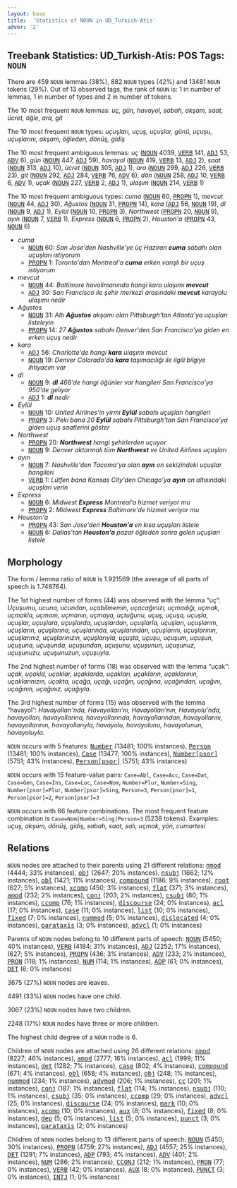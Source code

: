```yaml
---
layout: base
title:  'Statistics of NOUN in UD_Turkish-Atis'
udver: '2'
---
```


## Treebank Statistics: UD_Turkish-Atis: POS Tags: `NOUN`

There are 459 `NOUN` lemmas (38%), 882 `NOUN` types (42%) and 13481 `NOUN` tokens (29%).
Out of 13 observed tags, the rank of `NOUN` is: 1 in number of lemmas, 1 in number of types and 2 in number of tokens.

The 10 most frequent `NOUN` lemmas: <em>uç, gün, havayol, sabah, akşam, saat, ücret, öğle, ara, git</em>

The 10 most frequent `NOUN` types:  <em>uçuşları, uçuş, uçuşlar, günü, uçuşu, uçuşlarını, akşam, öğleden, dönüş, gidiş</em>

The 10 most frequent ambiguous lemmas: <em>uç</em> (<tt><a href="tr_atis-pos-NOUN.html">NOUN</a></tt> 4039, <tt><a href="tr_atis-pos-VERB.html">VERB</a></tt> 141, <tt><a href="tr_atis-pos-ADJ.html">ADJ</a></tt> 53, <tt><a href="tr_atis-pos-ADV.html">ADV</a></tt> 6), <em>gün</em> (<tt><a href="tr_atis-pos-NOUN.html">NOUN</a></tt> 447, <tt><a href="tr_atis-pos-ADJ.html">ADJ</a></tt> 59), <em>havayol</em> (<tt><a href="tr_atis-pos-NOUN.html">NOUN</a></tt> 419, <tt><a href="tr_atis-pos-VERB.html">VERB</a></tt> 13, <tt><a href="tr_atis-pos-ADJ.html">ADJ</a></tt> 2), <em>saat</em> (<tt><a href="tr_atis-pos-NOUN.html">NOUN</a></tt> 313, <tt><a href="tr_atis-pos-ADJ.html">ADJ</a></tt> 10), <em>ücret</em> (<tt><a href="tr_atis-pos-NOUN.html">NOUN</a></tt> 305, <tt><a href="tr_atis-pos-ADJ.html">ADJ</a></tt> 1), <em>ara</em> (<tt><a href="tr_atis-pos-NOUN.html">NOUN</a></tt> 299, <tt><a href="tr_atis-pos-ADJ.html">ADJ</a></tt> 226, <tt><a href="tr_atis-pos-VERB.html">VERB</a></tt> 23), <em>git</em> (<tt><a href="tr_atis-pos-NOUN.html">NOUN</a></tt> 292, <tt><a href="tr_atis-pos-ADJ.html">ADJ</a></tt> 284, <tt><a href="tr_atis-pos-VERB.html">VERB</a></tt> 76, <tt><a href="tr_atis-pos-ADV.html">ADV</a></tt> 6), <em>dön</em> (<tt><a href="tr_atis-pos-NOUN.html">NOUN</a></tt> 258, <tt><a href="tr_atis-pos-ADJ.html">ADJ</a></tt> 10, <tt><a href="tr_atis-pos-VERB.html">VERB</a></tt> 6, <tt><a href="tr_atis-pos-ADV.html">ADV</a></tt> 1), <em>uçak</em> (<tt><a href="tr_atis-pos-NOUN.html">NOUN</a></tt> 227, <tt><a href="tr_atis-pos-VERB.html">VERB</a></tt> 2, <tt><a href="tr_atis-pos-ADJ.html">ADJ</a></tt> 1), <em>ulaşım</em> (<tt><a href="tr_atis-pos-NOUN.html">NOUN</a></tt> 214, <tt><a href="tr_atis-pos-VERB.html">VERB</a></tt> 1)

The 10 most frequent ambiguous types:  <em>cuma</em> (<tt><a href="tr_atis-pos-NOUN.html">NOUN</a></tt> 60, <tt><a href="tr_atis-pos-PROPN.html">PROPN</a></tt> 1), <em>mevcut</em> (<tt><a href="tr_atis-pos-NOUN.html">NOUN</a></tt> 44, <tt><a href="tr_atis-pos-ADJ.html">ADJ</a></tt> 30), <em>Ağustos</em> (<tt><a href="tr_atis-pos-NOUN.html">NOUN</a></tt> 31, <tt><a href="tr_atis-pos-PROPN.html">PROPN</a></tt> 14), <em>kara</em> (<tt><a href="tr_atis-pos-ADJ.html">ADJ</a></tt> 56, <tt><a href="tr_atis-pos-NOUN.html">NOUN</a></tt> 19), <em>dl</em> (<tt><a href="tr_atis-pos-NOUN.html">NOUN</a></tt> 9, <tt><a href="tr_atis-pos-ADJ.html">ADJ</a></tt> 1), <em>Eylül</em> (<tt><a href="tr_atis-pos-NOUN.html">NOUN</a></tt> 10, <tt><a href="tr_atis-pos-PROPN.html">PROPN</a></tt> 3), <em>Northwest</em> (<tt><a href="tr_atis-pos-PROPN.html">PROPN</a></tt> 20, <tt><a href="tr_atis-pos-NOUN.html">NOUN</a></tt> 9), <em>ayın</em> (<tt><a href="tr_atis-pos-NOUN.html">NOUN</a></tt> 7, <tt><a href="tr_atis-pos-VERB.html">VERB</a></tt> 1), <em>Express</em> (<tt><a href="tr_atis-pos-NOUN.html">NOUN</a></tt> 6, <tt><a href="tr_atis-pos-PROPN.html">PROPN</a></tt> 2), <em>Houston'a</em> (<tt><a href="tr_atis-pos-PROPN.html">PROPN</a></tt> 43, <tt><a href="tr_atis-pos-NOUN.html">NOUN</a></tt> 6)


* <em>cuma</em>
  * <tt><a href="tr_atis-pos-NOUN.html">NOUN</a></tt> 60: <em>San Jose'den Nashville'ye üç Haziran <b>cuma</b> sabahı olan uçuşları istiyorum</em>
  * <tt><a href="tr_atis-pos-PROPN.html">PROPN</a></tt> 1: <em>Toronto'dan Montreal'a <b>cuma</b> erken varışlı bir uçuş istiyorum</em>
* <em>mevcut</em>
  * <tt><a href="tr_atis-pos-NOUN.html">NOUN</a></tt> 44: <em>Baltimore havalimanında hangi kara ulaşımı <b>mevcut</b></em>
  * <tt><a href="tr_atis-pos-ADJ.html">ADJ</a></tt> 30: <em>San Francisco ile şehir merkezi arasındaki <b>mevcut</b> karayolu ulaşımı nedir</em>
* <em>Ağustos</em>
  * <tt><a href="tr_atis-pos-NOUN.html">NOUN</a></tt> 31: <em>Altı <b>Ağustos</b> akşamı olan Pittsburgh'tan Atlanta'ya uçuşları listeleyin</em>
  * <tt><a href="tr_atis-pos-PROPN.html">PROPN</a></tt> 14: <em>27 <b>Ağustos</b> sabahı Denver'den San Francisco'ya giden en erken uçuş nedir</em>
* <em>kara</em>
  * <tt><a href="tr_atis-pos-ADJ.html">ADJ</a></tt> 56: <em>Charlotte'de hangi <b>kara</b> ulaşımı mevcut</em>
  * <tt><a href="tr_atis-pos-NOUN.html">NOUN</a></tt> 19: <em>Denver Colorado'da <b>kara</b> taşımacılığı ile ilgili bilgiye ihtiyacım var</em>
* <em>dl</em>
  * <tt><a href="tr_atis-pos-NOUN.html">NOUN</a></tt> 9: <em><b>dl</b> 468'de hangi öğünler var hangileri San Francisco'ya 950'de geliyor</em>
  * <tt><a href="tr_atis-pos-ADJ.html">ADJ</a></tt> 1: <em><b>dl</b> nedir</em>
* <em>Eylül</em>
  * <tt><a href="tr_atis-pos-NOUN.html">NOUN</a></tt> 10: <em>United Airlines'in yirmi <b>Eylül</b> sabahı uçuşları hangileri</em>
  * <tt><a href="tr_atis-pos-PROPN.html">PROPN</a></tt> 3: <em>Peki bana 20 <b>Eylül</b> sabahı Pittsburgh'tan San Francisco'ya giden uçuş saatlerini göster</em>
* <em>Northwest</em>
  * <tt><a href="tr_atis-pos-PROPN.html">PROPN</a></tt> 20: <em><b>Northwest</b> hangi şehirlerden uçuyor</em>
  * <tt><a href="tr_atis-pos-NOUN.html">NOUN</a></tt> 9: <em>Denver aktarmalı tüm <b>Northwest</b> ve United Airlines uçuşları</em>
* <em>ayın</em>
  * <tt><a href="tr_atis-pos-NOUN.html">NOUN</a></tt> 7: <em>Nashville'den Tacoma'ya olan <b>ayın</b> on sekizindeki uçuşlar hangileri</em>
  * <tt><a href="tr_atis-pos-VERB.html">VERB</a></tt> 1: <em>Lütfen bana Kansas City'den Chicago'ya <b>ayın</b> on altısındaki uçuşları verin</em>
* <em>Express</em>
  * <tt><a href="tr_atis-pos-NOUN.html">NOUN</a></tt> 6: <em>Midwest <b>Express</b> Montreal'a hizmet veriyor mu</em>
  * <tt><a href="tr_atis-pos-PROPN.html">PROPN</a></tt> 2: <em>Midwest <b>Express</b> Baltimore'de hizmet veriyor mu</em>
* <em>Houston'a</em>
  * <tt><a href="tr_atis-pos-PROPN.html">PROPN</a></tt> 43: <em>San Jose'den <b>Houston'a</b> en kısa uçuşları listele</em>
  * <tt><a href="tr_atis-pos-NOUN.html">NOUN</a></tt> 6: <em>Dallas'tan <b>Houston'a</b> pazar öğleden sonra gelen uçuşları listele</em>

## Morphology

The form / lemma ratio of `NOUN` is 1.921569 (the average of all parts of speech is 1.748764).

The 1st highest number of forms (44) was observed with the lemma “uç”: <em>Uçuşumu, ucuna, ucundan, uçabilmemin, uçacağınızı, uçmadığı, uçmak, uçmakla, uçmam, uçmanın, uçmaya, uçtuğunu, uçuş, uçuşa, uçuşla, uçuşlar, uçuşlara, uçuşlarda, uçuşlardan, uçuşlarla, uçuşları, uçuşlarım, uçuşların, uçuşlarına, uçuşlarında, uçuşlarından, uçuşlarını, uçuşlarının, uçuşlarınız, uçuşlarınızın, uçuşlarıyla, uçuşta, uçuşu, uçuşum, uçuşun, uçuşuna, uçuşunda, uçuşundan, uçuşunu, uçuşunun, uçuşunuz, uçuşunuzu, uçuşunuzun, uçuşuyla</em>.

The 2nd highest number of forms (18) was observed with the lemma “uçak”: <em>uçak, uçakla, uçaklar, uçaklarda, uçakları, uçakların, uçaklarının, uçaklarınızın, uçakta, uçağa, uçağı, uçağın, uçağına, uçağından, uçağını, uçağının, uçağınız, uçağıyla</em>.

The 3rd highest number of forms (15) was observed with the lemma “havayol”: <em>Havayolları'nda, Havayolları'nı, Havayolları'nın, Havayolu'nda, havayolları, havayollarına, havayollarında, havayollarından, havayollarını, havayollarının, havayollarıyla, havayolu, havayolunu, havayolunun, havayoluyla</em>.

`NOUN` occurs with 5 features: <tt><a href="tr_atis-feat-Number.html">Number</a></tt> (13481; 100% instances), <tt><a href="tr_atis-feat-Person.html">Person</a></tt> (13481; 100% instances), <tt><a href="tr_atis-feat-Case.html">Case</a></tt> (13477; 100% instances), <tt><a href="tr_atis-feat-Number-psor.html">Number[psor]</a></tt> (5751; 43% instances), <tt><a href="tr_atis-feat-Person-psor.html">Person[psor]</a></tt> (5751; 43% instances)

`NOUN` occurs with 15 feature-value pairs: `Case=Abl`, `Case=Acc`, `Case=Dat`, `Case=Gen`, `Case=Ins`, `Case=Loc`, `Case=Nom`, `Number=Plur`, `Number=Sing`, `Number[psor]=Plur`, `Number[psor]=Sing`, `Person=3`, `Person[psor]=1`, `Person[psor]=2`, `Person[psor]=3`

`NOUN` occurs with 66 feature combinations.
The most frequent feature combination is `Case=Nom|Number=Sing|Person=3` (5238 tokens).
Examples: <em>uçuş, akşam, dönüş, gidiş, sabah, saat, salı, uçmak, yön, cumartesi</em>


## Relations

`NOUN` nodes are attached to their parents using 21 different relations: <tt><a href="tr_atis-dep-nmod.html">nmod</a></tt> (4444; 33% instances), <tt><a href="tr_atis-dep-obj.html">obj</a></tt> (2647; 20% instances), <tt><a href="tr_atis-dep-nsubj.html">nsubj</a></tt> (1662; 12% instances), <tt><a href="tr_atis-dep-obl.html">obl</a></tt> (1421; 11% instances), <tt><a href="tr_atis-dep-compound.html">compound</a></tt> (1186; 9% instances), <tt><a href="tr_atis-dep-root.html">root</a></tt> (627; 5% instances), <tt><a href="tr_atis-dep-xcomp.html">xcomp</a></tt> (450; 3% instances), <tt><a href="tr_atis-dep-flat.html">flat</a></tt> (371; 3% instances), <tt><a href="tr_atis-dep-amod.html">amod</a></tt> (232; 2% instances), <tt><a href="tr_atis-dep-conj.html">conj</a></tt> (203; 2% instances), <tt><a href="tr_atis-dep-csubj.html">csubj</a></tt> (80; 1% instances), <tt><a href="tr_atis-dep-ccomp.html">ccomp</a></tt> (76; 1% instances), <tt><a href="tr_atis-dep-discourse.html">discourse</a></tt> (24; 0% instances), <tt><a href="tr_atis-dep-acl.html">acl</a></tt> (17; 0% instances), <tt><a href="tr_atis-dep-case.html">case</a></tt> (11; 0% instances), <tt><a href="tr_atis-dep-list.html">list</a></tt> (10; 0% instances), <tt><a href="tr_atis-dep-fixed.html">fixed</a></tt> (7; 0% instances), <tt><a href="tr_atis-dep-nummod.html">nummod</a></tt> (5; 0% instances), <tt><a href="tr_atis-dep-dislocated.html">dislocated</a></tt> (4; 0% instances), <tt><a href="tr_atis-dep-parataxis.html">parataxis</a></tt> (3; 0% instances), <tt><a href="tr_atis-dep-advcl.html">advcl</a></tt> (1; 0% instances)

Parents of `NOUN` nodes belong to 10 different parts of speech: <tt><a href="tr_atis-pos-NOUN.html">NOUN</a></tt> (5450; 40% instances), <tt><a href="tr_atis-pos-VERB.html">VERB</a></tt> (4184; 31% instances), <tt><a href="tr_atis-pos-ADJ.html">ADJ</a></tt> (2252; 17% instances),  (627; 5% instances), <tt><a href="tr_atis-pos-PROPN.html">PROPN</a></tt> (436; 3% instances), <tt><a href="tr_atis-pos-ADV.html">ADV</a></tt> (233; 2% instances), <tt><a href="tr_atis-pos-PRON.html">PRON</a></tt> (118; 1% instances), <tt><a href="tr_atis-pos-NUM.html">NUM</a></tt> (114; 1% instances), <tt><a href="tr_atis-pos-ADP.html">ADP</a></tt> (61; 0% instances), <tt><a href="tr_atis-pos-DET.html">DET</a></tt> (6; 0% instances)

3675 (27%) `NOUN` nodes are leaves.

4491 (33%) `NOUN` nodes have one child.

3067 (23%) `NOUN` nodes have two children.

2248 (17%) `NOUN` nodes have three or more children.

The highest child degree of a `NOUN` node is 6.

Children of `NOUN` nodes are attached using 26 different relations: <tt><a href="tr_atis-dep-nmod.html">nmod</a></tt> (8227; 46% instances), <tt><a href="tr_atis-dep-amod.html">amod</a></tt> (2777; 16% instances), <tt><a href="tr_atis-dep-acl.html">acl</a></tt> (1999; 11% instances), <tt><a href="tr_atis-dep-det.html">det</a></tt> (1282; 7% instances), <tt><a href="tr_atis-dep-case.html">case</a></tt> (802; 4% instances), <tt><a href="tr_atis-dep-compound.html">compound</a></tt> (671; 4% instances), <tt><a href="tr_atis-dep-obl.html">obl</a></tt> (658; 4% instances), <tt><a href="tr_atis-dep-obj.html">obj</a></tt> (248; 1% instances), <tt><a href="tr_atis-dep-nummod.html">nummod</a></tt> (234; 1% instances), <tt><a href="tr_atis-dep-advmod.html">advmod</a></tt> (206; 1% instances), <tt><a href="tr_atis-dep-cc.html">cc</a></tt> (201; 1% instances), <tt><a href="tr_atis-dep-conj.html">conj</a></tt> (187; 1% instances), <tt><a href="tr_atis-dep-flat.html">flat</a></tt> (114; 1% instances), <tt><a href="tr_atis-dep-nsubj.html">nsubj</a></tt> (110; 1% instances), <tt><a href="tr_atis-dep-csubj.html">csubj</a></tt> (35; 0% instances), <tt><a href="tr_atis-dep-ccomp.html">ccomp</a></tt> (29; 0% instances), <tt><a href="tr_atis-dep-advcl.html">advcl</a></tt> (25; 0% instances), <tt><a href="tr_atis-dep-discourse.html">discourse</a></tt> (24; 0% instances), <tt><a href="tr_atis-dep-mark.html">mark</a></tt> (10; 0% instances), <tt><a href="tr_atis-dep-xcomp.html">xcomp</a></tt> (10; 0% instances), <tt><a href="tr_atis-dep-aux.html">aux</a></tt> (8; 0% instances), <tt><a href="tr_atis-dep-fixed.html">fixed</a></tt> (8; 0% instances), <tt><a href="tr_atis-dep-dep.html">dep</a></tt> (5; 0% instances), <tt><a href="tr_atis-dep-list.html">list</a></tt> (5; 0% instances), <tt><a href="tr_atis-dep-punct.html">punct</a></tt> (3; 0% instances), <tt><a href="tr_atis-dep-parataxis.html">parataxis</a></tt> (2; 0% instances)

Children of `NOUN` nodes belong to 13 different parts of speech: <tt><a href="tr_atis-pos-NOUN.html">NOUN</a></tt> (5450; 30% instances), <tt><a href="tr_atis-pos-PROPN.html">PROPN</a></tt> (4759; 27% instances), <tt><a href="tr_atis-pos-ADJ.html">ADJ</a></tt> (4557; 25% instances), <tt><a href="tr_atis-pos-DET.html">DET</a></tt> (1291; 7% instances), <tt><a href="tr_atis-pos-ADP.html">ADP</a></tt> (793; 4% instances), <tt><a href="tr_atis-pos-ADV.html">ADV</a></tt> (401; 2% instances), <tt><a href="tr_atis-pos-NUM.html">NUM</a></tt> (286; 2% instances), <tt><a href="tr_atis-pos-CCONJ.html">CCONJ</a></tt> (212; 1% instances), <tt><a href="tr_atis-pos-PRON.html">PRON</a></tt> (77; 0% instances), <tt><a href="tr_atis-pos-VERB.html">VERB</a></tt> (42; 0% instances), <tt><a href="tr_atis-pos-AUX.html">AUX</a></tt> (8; 0% instances), <tt><a href="tr_atis-pos-PUNCT.html">PUNCT</a></tt> (3; 0% instances), <tt><a href="tr_atis-pos-INTJ.html">INTJ</a></tt> (1; 0% instances)


